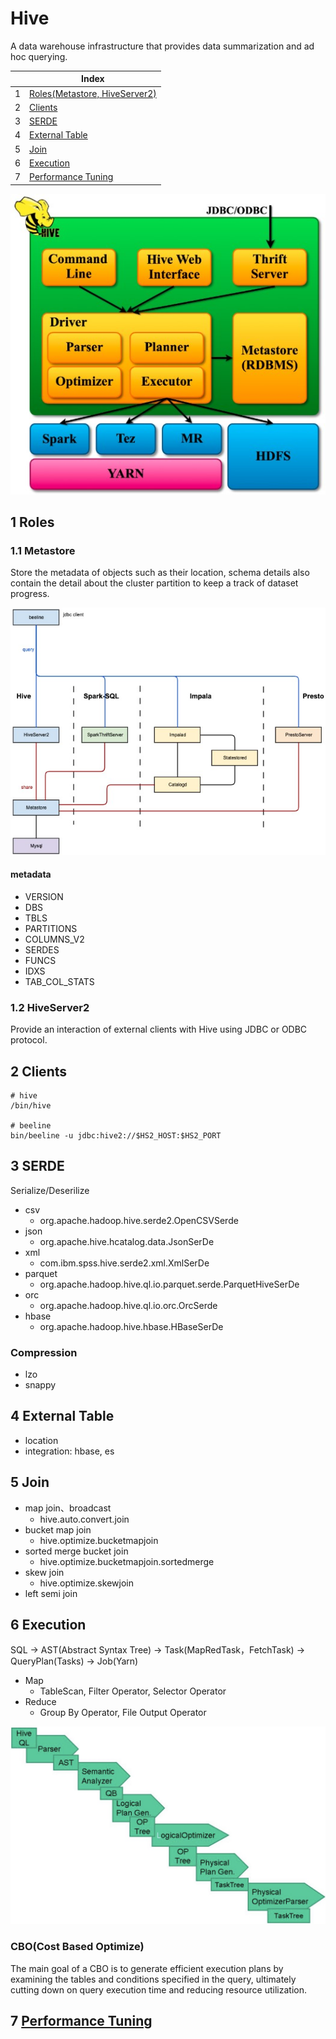 # Hive
A data warehouse infrastructure that provides data summarization and ad hoc querying.

| |Index|
|---|---|
|1|[Roles(Metastore, HiveServer2)](#role)|
|2|[Clients](#client)|
|3|[SERDE](#serde)|
|4|[External Table](#external)|
|5|[Join](#join)|
|6|[Execution](#execution)|
|7|[Performance Tuning](#tuning)|

![Hive Architecture](https://github.com/barneywill/hadoop_suite/blob/main/imgs/hive_architect.jpg)

## 1 <a id='role'></a>Roles

### 1.1 Metastore
Store the metadata of objects such as their location, schema details also contain the detail about the cluster partition to keep a track of dataset progress.

![Hive Matastore](https://github.com/barneywill/hadoop_suite/blob/main/imgs/hive_metastore.jpg)

#### metadata
- VERSION
- DBS
- TBLS
- PARTITIONS
- COLUMNS_V2
- SERDES
- FUNCS
- IDXS
- TAB_COL_STATS

### 1.2 HiveServer2
Provide an interaction of external clients with Hive using JDBC or ODBC protocol.

## 2 <a id='client'></a>Clients

```
# hive
/bin/hive

# beeline
bin/beeline -u jdbc:hive2://$HS2_HOST:$HS2_PORT
```

## 3 <a id='serde'></a>SERDE
Serialize/Deserilize
- csv
  - org.apache.hadoop.hive.serde2.OpenCSVSerde
- json
  - org.apache.hive.hcatalog.data.JsonSerDe
- xml
  - com.ibm.spss.hive.serde2.xml.XmlSerDe
- parquet
  - org.apache.hadoop.hive.ql.io.parquet.serde.ParquetHiveSerDe
- orc
  - org.apache.hadoop.hive.ql.io.orc.OrcSerde
- hbase
  - org.apache.hadoop.hive.hbase.HBaseSerDe

### Compression
- lzo
- snappy

## 4 <a id='external'></a>External Table
- location
- integration: hbase, es

## 5 <a id='join'></a>Join
- map join、broadcast
  - hive.auto.convert.join
- bucket map join
  - hive.optimize.bucketmapjoin
- sorted merge bucket join
  - hive.optimize.bucketmapjoin.sortedmerge
- skew join
  - hive.optimize.skewjoin
- left semi join

## 6 <a id='execution'></a>Execution
SQL -> AST(Abstract Syntax Tree) -> Task(MapRedTask，FetchTask) -> QueryPlan(Tasks) -> Job(Yarn)

- Map
  - TableScan, Filter Operator, Selector Operator
- Reduce
  - Group By Operator, File Output Operator

![Hive Execution](https://github.com/barneywill/hadoop_suite/blob/main/imgs/hive_execution.jpg)

### CBO(Cost Based Optimize)
The main goal of a CBO is to generate efficient execution plans by examining the tables and conditions specified in the query, ultimately cutting down on query execution time and reducing resource utilization.

## 7 <a id='tuning' href='https://github.com/barneywill/hadoop_suite/tree/main/Hive/hive_performance_tuning.md'>Performance Tuning</a>
